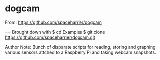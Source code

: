 dogcam
======

From:  https://github.com/spaceharrier/dogcam


== Brought down with 
$ cd Examples
$ git clone https://github.com/spaceharrier/dogcam.git

Author Note: Bunch of disparate scripts for reading, storing and graphing 
             various sensors attched to a Raspberry Pi and taking webcam snapshots.
